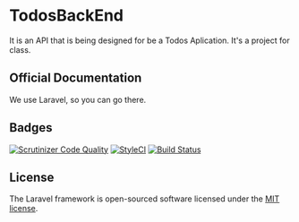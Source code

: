 # TodosBackEnd

It is an API that is being designed for be a Todos Aplication. It's a project for class.

## Official Documentation

We use Laravel, so you can go there.

## Badges

[![Scrutinizer Code Quality](https://scrutinizer-ci.com/g/SimonGonzalezCepeda/TodosBackend/badges/quality-score.png?b=master)](https://scrutinizer-ci.com/g/SimonGonzalezCepeda/TodosBackend/?branch=master)
[![StyleCI](https://styleci.io/repos/71900818/shield?branch=master)](https://styleci.io/repos/71900818)
[![Build Status](https://travis-ci.org/SimonGonzalezCepeda/TodosBackend.svg?branch=master)](https://travis-ci.org/SimonGonzalezCepeda/TodosBackend)

## License

The Laravel framework is open-sourced software licensed under the [MIT license](http://opensource.org/licenses/MIT).
